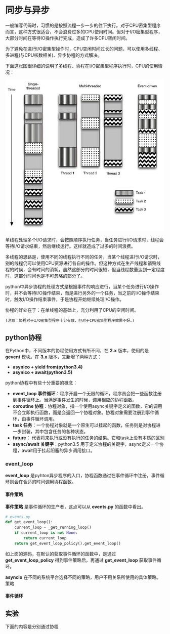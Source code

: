 # 同步与异步

一般编写代码时，习惯的是按照流程一步一步的往下执行。对于CPU密集型程序而言，这种方式很适合，不会浪费过多的CPU使用时间。但对于I/O密集型程序，大部分时间在等待IO操作执行完成，造成了许多CPU空闲时间。

为了避免在进行I/O密集型操作时，CPU空闲时间过长的问题，可以使用多线程、多进程(与CPU核数相关)、异步协程的方式解决。

下面这张图很详细的说明了多线程、协程在I/O密集型程序执行时，CPU的使用情况：

![DiffBetweenThreadAndCoro](/Image/Python/同步与异步/DiffBetweenThreadAndCoro.jpg)

单线程处理多个I/O请求时，会按照顺序执行任务，当任务进行I/O请求时，线程会等待I/O请求结束，然后继续运行。这样就造成了过多的时间浪费。

多线程的思路是，使用不同的线程执行不同的任务，当某个线程进行I/O请求时，别的线程仍可以使用CPU资源进行各自的操作。但这种方式在生产线程和销毁线程的时候，会有时间的消耗，虽然这部分的时间很短，但当线程数量达到一定程度时，这部分时间也是不可忽略的部分了。

python中异步协程的处理方式是根据事件的响应进行，当某个任务进行I/O操作时，并不会等待I/O操作结束，而是进行另外的一个任务，当之前的I/O操作结束时，触发I/O操作结束事件，于是协程开始继续处理I/O操作。

协程的好处在于：在单线程的基础上，充分利用了CPU的空闲时间。

`(注意：协程对于I/O密集型程序十分有效，但对于CPU密集型程序效果不好。)`

## python协程

在Python中，不同版本的协程使用方式有所不同，在 **2.x** 版本，使用的是 **gevent** 模块。在 **3.x** 版本，又新增了两种方式：

- **asynico + yield from(python3.4)**
- **asynico + await(python3.5)**

python协程中有些十分重要的概念：

- **event_loop 事件循环**：程序开启一个无限的循环，程序员会把一些函数注册到事件循环上。当满足事件发生的时候，调用相应的协程函数。
- **coroutine 协程**：协程对象，指一个使用async关键字定义的函数，它的调用不会立即执行函数，而是会返回一个协程对象。协程对象需要注册到事件循环，由事件循环调用。
- **task  任务**：一个协程对象就是一个原生可以挂起的函数，任务则是对协程进一步封装，其中包含任务的各种状态。
- **future**： 代表将来执行或没有执行的任务的结果。它和task上没有本质的区别
- **async/await 关键字**：python3.5 用于定义协程的关键字，async定义一个协程，await用于挂起阻塞的异步调用接口。

### event_loop

**event_loop** 是pyhton异步程序的入口，协程函数通过在事件循环中注册，事件循环则会在合适的时间调用协程函数。

#### 事件策略

**事件策略** 是事件循环的生产者，这点可以从 **events.py** 的函数中看出。

```python
# events.py
def get_event_loop():
    current_loop = _get_running_loop()
    if current_loop is not None:
        return current_loop
    return get_event_loop_policy().get_event_loop()
```

如上面的源码，在默认的获取事件循环的函数中，是通过 **get_event_loop_policy** 得到事件策略后，再通过 **get_event_loop** 获取事件循环。

**asyncio** 在不同的系统平台选择不同的策略，用户不用关系所使用的具体策略。策略

#### 事件循环

## 实验

下面的内容是分别通过协程